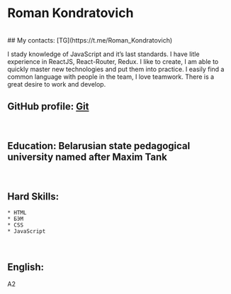 # Roman Kondratovich
<br>
## My contacts:</h2> [TG](https://t.me/Roman_Kondratovich)
<br>

I stady knowledge of JavaScript and it’s last standards.
I have litle experience in ReactJS, React-Router, Redux.
I like to create, I am able to quickly master new technologies and put them into practice.  I easily find a common language with people in the team, I love teamwork. There is a great desire to work and develop.
<br>

## GitHub profile: [Git](https://github.com/Allrin)
<br>

## Education: Belarusian state pedagogical university named after Maxim Tank
<br>

## Hard Skills:
    * HTML
    * БЭМ
    * CSS
    * JavaScript
<br>

<h2>English:</h2> A2
<br>
